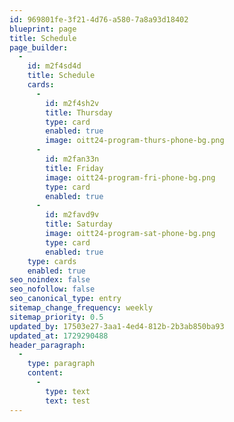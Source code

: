 ```yaml
---
id: 969801fe-3f21-4d76-a580-7a8a93d18402
blueprint: page
title: Schedule
page_builder:
  -
    id: m2f4sd4d
    title: Schedule
    cards:
      -
        id: m2f4sh2v
        title: Thursday
        type: card
        enabled: true
        image: oitt24-program-thurs-phone-bg.png
      -
        id: m2fan33n
        title: Friday
        image: oitt24-program-fri-phone-bg.png
        type: card
        enabled: true
      -
        id: m2favd9v
        title: Saturday
        image: oitt24-program-sat-phone-bg.png
        type: card
        enabled: true
    type: cards
    enabled: true
seo_noindex: false
seo_nofollow: false
seo_canonical_type: entry
sitemap_change_frequency: weekly
sitemap_priority: 0.5
updated_by: 17503e27-3aa1-4ed4-812b-2b3ab850ba93
updated_at: 1729290488
header_paragraph:
  -
    type: paragraph
    content:
      -
        type: text
        text: test
---
```

